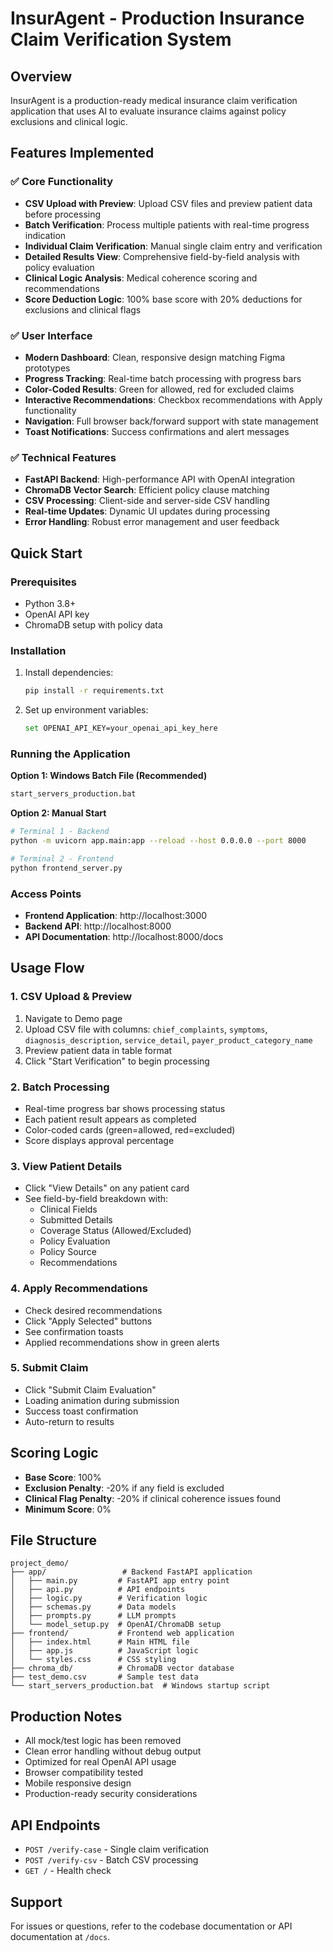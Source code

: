 # InsurAgent - Production Insurance Claim Verification System

## Overview
InsurAgent is a production-ready medical insurance claim verification application that uses AI to evaluate insurance claims against policy exclusions and clinical logic.

## Features Implemented

### ✅ Core Functionality
- **CSV Upload with Preview**: Upload CSV files and preview patient data before processing
- **Batch Verification**: Process multiple patients with real-time progress indication
- **Individual Claim Verification**: Manual single claim entry and verification
- **Detailed Results View**: Comprehensive field-by-field analysis with policy evaluation
- **Clinical Logic Analysis**: Medical coherence scoring and recommendations
- **Score Deduction Logic**: 100% base score with 20% deductions for exclusions and clinical flags

### ✅ User Interface
- **Modern Dashboard**: Clean, responsive design matching Figma prototypes
- **Progress Tracking**: Real-time batch processing with progress bars
- **Color-Coded Results**: Green for allowed, red for excluded claims
- **Interactive Recommendations**: Checkbox recommendations with Apply functionality
- **Navigation**: Full browser back/forward support with state management
- **Toast Notifications**: Success confirmations and alert messages

### ✅ Technical Features
- **FastAPI Backend**: High-performance API with OpenAI integration
- **ChromaDB Vector Search**: Efficient policy clause matching
- **CSV Processing**: Client-side and server-side CSV handling
- **Real-time Updates**: Dynamic UI updates during processing
- **Error Handling**: Robust error management and user feedback

## Quick Start

### Prerequisites
- Python 3.8+
- OpenAI API key
- ChromaDB setup with policy data

### Installation
1. Install dependencies:
   ```bash
   pip install -r requirements.txt
   ```

2. Set up environment variables:
   ```bash
   set OPENAI_API_KEY=your_openai_api_key_here
   ```

### Running the Application

**Option 1: Windows Batch File (Recommended)**
```bash
start_servers_production.bat
```

**Option 2: Manual Start**
```bash
# Terminal 1 - Backend
python -m uvicorn app.main:app --reload --host 0.0.0.0 --port 8000

# Terminal 2 - Frontend
python frontend_server.py
```

### Access Points
- **Frontend Application**: http://localhost:3000
- **Backend API**: http://localhost:8000
- **API Documentation**: http://localhost:8000/docs

## Usage Flow

### 1. CSV Upload & Preview
1. Navigate to Demo page
2. Upload CSV file with columns: `chief_complaints`, `symptoms`, `diagnosis_description`, `service_detail`, `payer_product_category_name`
3. Preview patient data in table format
4. Click "Start Verification" to begin processing

### 2. Batch Processing
- Real-time progress bar shows processing status
- Each patient result appears as completed
- Color-coded cards (green=allowed, red=excluded)
- Score displays approval percentage

### 3. View Patient Details
- Click "View Details" on any patient card
- See field-by-field breakdown with:
  - Clinical Fields
  - Submitted Details
  - Coverage Status (Allowed/Excluded)
  - Policy Evaluation
  - Policy Source
  - Recommendations

### 4. Apply Recommendations
- Check desired recommendations
- Click "Apply Selected" buttons
- See confirmation toasts
- Applied recommendations show in green alerts

### 5. Submit Claim
- Click "Submit Claim Evaluation"
- Loading animation during submission
- Success toast confirmation
- Auto-return to results

## Scoring Logic
- **Base Score**: 100%
- **Exclusion Penalty**: -20% if any field is excluded
- **Clinical Flag Penalty**: -20% if clinical coherence issues found
- **Minimum Score**: 0%

## File Structure
```
project_demo/
├── app/                 # Backend FastAPI application
│   ├── main.py         # FastAPI app entry point
│   ├── api.py          # API endpoints
│   ├── logic.py        # Verification logic
│   ├── schemas.py      # Data models
│   ├── prompts.py      # LLM prompts
│   └── model_setup.py  # OpenAI/ChromaDB setup
├── frontend/           # Frontend web application
│   ├── index.html      # Main HTML file
│   ├── app.js          # JavaScript logic
│   └── styles.css      # CSS styling
├── chroma_db/          # ChromaDB vector database
├── test_demo.csv       # Sample test data
└── start_servers_production.bat  # Windows startup script
```

## Production Notes
- All mock/test logic has been removed
- Clean error handling without debug output
- Optimized for real OpenAI API usage
- Browser compatibility tested
- Mobile responsive design
- Production-ready security considerations

## API Endpoints
- `POST /verify-case` - Single claim verification
- `POST /verify-csv` - Batch CSV processing
- `GET /` - Health check

## Support
For issues or questions, refer to the codebase documentation or API documentation at `/docs`. 